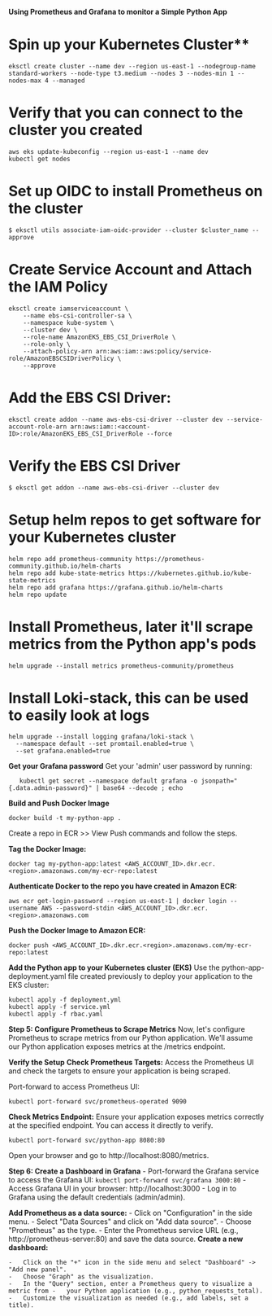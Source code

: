 **Using Prometheus and Grafana to monitor a Simple Python App**

# Spin up your Kubernetes Cluster**
```
eksctl create cluster --name dev --region us-east-1 --nodegroup-name standard-workers --node-type t3.medium --nodes 3 --nodes-min 1 --nodes-max 4 --managed
```
# Verify that you can connect to the cluster you created
```
aws eks update-kubeconfig --region us-east-1 --name dev
kubectl get nodes
```
# Set up OIDC to install Prometheus on the cluster
```
$ eksctl utils associate-iam-oidc-provider --cluster $cluster_name --approve
```

# Create Service Account and Attach the IAM Policy
```
eksctl create iamserviceaccount \
    --name ebs-csi-controller-sa \
    --namespace kube-system \
    --cluster dev \
    --role-name AmazonEKS_EBS_CSI_DriverRole \
    --role-only \
    --attach-policy-arn arn:aws:iam::aws:policy/service-role/AmazonEBSCSIDriverPolicy \
    --approve
```

# Add the EBS CSI Driver:
```
eksctl create addon --name aws-ebs-csi-driver --cluster dev --service-account-role-arn arn:aws:iam::<account-ID>:role/AmazonEKS_EBS_CSI_DriverRole --force
```
# Verify the EBS CSI Driver 
```
$ eksctl get addon --name aws-ebs-csi-driver --cluster dev
```

# Setup helm repos to get software for your Kubernetes cluster
```
helm repo add prometheus-community https://prometheus-community.github.io/helm-charts
helm repo add kube-state-metrics https://kubernetes.github.io/kube-state-metrics
helm repo add grafana https://grafana.github.io/helm-charts
helm repo update
```

# Install Prometheus, later it'll scrape metrics from the Python app's pods
```
helm upgrade --install metrics prometheus-community/prometheus
```

# Install Loki-stack, this can be used to easily look at logs
```
helm upgrade --install logging grafana/loki-stack \
  --namespace default --set promtail.enabled=true \
  --set grafana.enabled=true
```

**Get your Grafana password**
Get your 'admin' user password by running:
```
   kubectl get secret --namespace default grafana -o jsonpath="{.data.admin-password}" | base64 --decode ; echo
```

**Build and Push Docker Image**
```
docker build -t my-python-app .
```
Create a repo in ECR >> View Push commands and follow the steps.

**Tag the Docker Image:**
```
docker tag my-python-app:latest <AWS_ACCOUNT_ID>.dkr.ecr.<region>.amazonaws.com/my-ecr-repo:latest
```
**Authenticate Docker to the repo you have created in Amazon ECR:**
```
aws ecr get-login-password --region us-east-1 | docker login --username AWS --password-stdin <AWS_ACCOUNT_ID>.dkr.ecr.<region>.amazonaws.com
```
**Push the Docker Image to Amazon ECR:**
```
docker push <AWS_ACCOUNT_ID>.dkr.ecr.<region>.amazonaws.com/my-ecr-repo:latest
```
**Add the Python app to your Kubernetes cluster (EKS)**
Use the python-app-deployment.yaml file created previously to deploy your application to the EKS cluster:
```
kubectl apply -f deployment.yml
kubectl apply -f service.yml
kubectl apply -f rbac.yaml
```

**Step 5: Configure Prometheus to Scrape Metrics**
Now, let's configure Prometheus to scrape metrics from our Python application. We'll assume our Python application exposes metrics at the /metrics endpoint.

**Verify the Setup**
**Check Prometheus Targets:** Access the Prometheus UI and check the targets to ensure your application is being scraped.

Port-forward to access Prometheus UI:
```
kubectl port-forward svc/prometheus-operated 9090
```
**Check Metrics Endpoint:** Ensure your application exposes metrics correctly at the specified endpoint. You can access it directly to verify. 
```
kubectl port-forward svc/python-app 8080:80
```
Open your browser and go to http://localhost:8080/metrics.

**Step 6: Create a Dashboard in Grafana**
    -   Port-forward the Grafana service to access the Grafana UI:
    ```
    kubectl port-forward svc/grafana 3000:80
    ```
    -   Access Grafana UI in your browser: http://localhost:3000
    -   Log in to Grafana using the default credentials (admin/admin).

**Add Prometheus as a data source:**
    -   Click on "Configuration" in the side menu.
    -   Select "Data Sources" and click on "Add data source".
    -   Choose "Prometheus" as the type.
    -   Enter the Prometheus service URL (e.g., http://prometheus-server:80) and save the data source.
**Create a new dashboard:**

    -   Click on the "+" icon in the side menu and select "Dashboard" -> "Add new panel".
    -   Choose "Graph" as the visualization.
    -   In the "Query" section, enter a Prometheus query to visualize a metric from -   your Python application (e.g., python_requests_total).
    -   Customize the visualization as needed (e.g., add labels, set a title).

